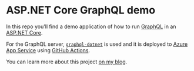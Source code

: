# ASP.NET Core GraphQL demo

In this repo you'll find a demo application of how to run [GraphQL](https://graphql.org) in an [ASP.NET Core](https://dotnet.microsoft.com/apps/aspnet?WT.mc_id=javascript-0000-aapowell).

For the GraphQL server, [`graphql-dotnet`](https://github.com/graphql-dotnet/graphql-dotnet) is used and it is deployed to [Azure App Service](https://docs.microsoft.com/azure/app-service/?WT.mc_id=javascript-0000-aapowell) using [GitHub Actions](https://docs.microsoft.com/azure/app-service/deploy-github-actions?WT.mc_id=javascript-0000-aapowell).

You can learn more about this project [on my blog](https://www.aaron-powell.com/posts/2020-07-21-graphql-on-azure-part-2-app-service-with-dotnet/).

